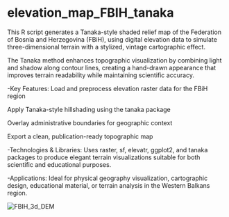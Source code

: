 # elevation_map_FBIH_tanaka
This R script generates a Tanaka-style shaded relief map of the Federation of Bosnia and Herzegovina (FBiH), using digital elevation data to simulate three-dimensional terrain with a stylized, vintage cartographic effect.

The Tanaka method enhances topographic visualization by combining light and shadow along contour lines, creating a hand-drawn appearance that improves terrain readability while maintaining scientific accuracy.

-Key Features:
Load and preprocess elevation raster data for the FBiH region

Apply Tanaka-style hillshading using the tanaka package

Overlay administrative boundaries for geographic context

Export a clean, publication-ready topographic map

-Technologies & Libraries:
Uses raster, sf, elevatr, ggplot2, and tanaka packages to produce elegant terrain visualizations suitable for both scientific and educational purposes.

-Applications:
Ideal for physical geography visualization, cartographic design, educational material, or terrain analysis in the Western Balkans region.

![FBIH_3d_DEM](https://github.com/user-attachments/assets/6b366416-3e69-4b1c-8920-50474b409d4b)

